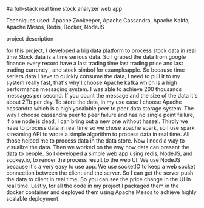 #a full-stack real time stock analyzer web app

Techniques used:
Apache Zookeeper,
Apache Cassandra,
Apache Kakfa,
Apache Mesos,
Redis,
Docker,
NodeJS

project description

for this project, I developed a big data platform to process stock data in real time.Stock data is a time serious data. So I grabed the data from google finance.every record have a last trading time last trading price and last trading currency , and stock simbol for exampleapple. So because time seriers data I have to quickly consume the data, I need to pull it to my system really fast, that's why I choose Apache kafka which is a high performance messaging system. I was able to achieve 200 thousands messages per second. If you count the message and the size of the data it's about 2Tb per day. To store the data, in my use case I choose Apache cassandra which is a highlyscalable peer to peer data storage system. The way I choose cassandra peer to peer failure and has no single point  failure, if one node is dead, I can bring out a new one without hassel. Thirdly we have to process data in real time so we chose apache spark, so I use spark streaming API to wrote a simple algorithm to process data in real time. All those helped me to process data in the data store. Now I need a way to visualize the data. Then we worked on the way how data can present the data to people. So I developed a simple web app using redis, NodeJS, and sockey.io, to render the process result to the web UI. We use NodeJS because it's a very easy to use app. We use socketIO to keep a web socket connection between the client and the server. So I can get the server push the data to client in real time. So you can see the price change in the UI in real time. Lastly, for all the code in my project I packaged them in the docker container and deployed them using Apache Mesos to achieve highly scalable deployment.
